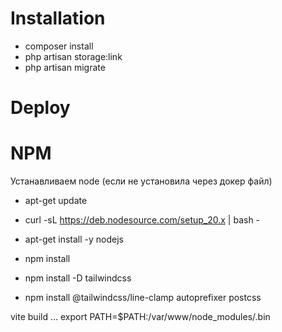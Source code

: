 # Installation

- composer install
- php artisan storage:link
- php artisan migrate

# Deploy

# NPM

Устанавливаем node (если не установила через докер файл)
- apt-get update
- curl -sL https://deb.nodesource.com/setup_20.x | bash -
- apt-get install -y nodejs

- npm install
- npm install -D tailwindcss
- npm install @tailwindcss/line-clamp autoprefixer postcss

vite build
… export PATH=$PATH:/var/www/node_modules/.bin



